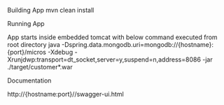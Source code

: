 Building App
mvn clean install

Running App

App starts inside embedded tomcat with below command executed from root directory
java -Dspring.data.mongodb.uri=mongodb://{hostname}:{port}/micros -Xdebug -Xrunjdwp:transport=dt_socket,server=y,suspend=n,address=8086 -jar ./target/customer*.war

Documentation

http://{hostname:port}//swagger-ui.html